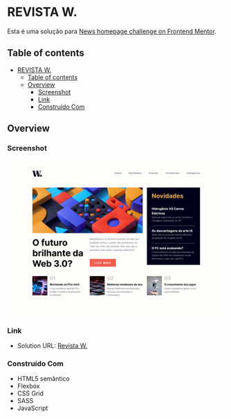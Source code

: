 # REVISTA W.

Esta é uma solução para [News homepage challenge on Frontend Mentor](https://www.frontendmentor.io/challenges/news-homepage-H6SWTa1MFl). 

## Table of contents

- [REVISTA W.](#revista-w)
  - [Table of contents](#table-of-contents)
  - [Overview](#overview)
    - [Screenshot](#screenshot)
    - [Link](#link)
    - [Construído Com](#construído-com)


## Overview


### Screenshot

![Revista W.](revista-w.png)


### Link

- Solution URL: [Revista W.](https://marcelacostaa.github.io/revista-w/)


### Construído Com

- HTML5 semântico
- Flexbox
- CSS Grid
- SASS
- JavaScript
